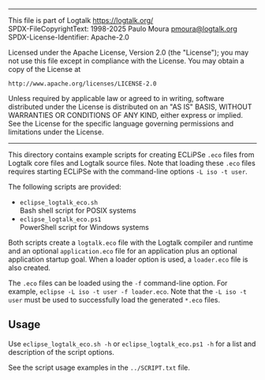 ________________________________________________________________________

This file is part of Logtalk <https://logtalk.org/>  
SPDX-FileCopyrightText: 1998-2025 Paulo Moura <pmoura@logtalk.org>  
SPDX-License-Identifier: Apache-2.0

Licensed under the Apache License, Version 2.0 (the "License");
you may not use this file except in compliance with the License.
You may obtain a copy of the License at

    http://www.apache.org/licenses/LICENSE-2.0

Unless required by applicable law or agreed to in writing, software
distributed under the License is distributed on an "AS IS" BASIS,
WITHOUT WARRANTIES OR CONDITIONS OF ANY KIND, either express or implied.
See the License for the specific language governing permissions and
limitations under the License.
________________________________________________________________________


This directory contains example scripts for creating ECLiPSe `.eco` files
from Logtalk core files and Logtalk source files. Note that loading these
`.eco` files requires starting ECLiPSe with the command-line options
`-L iso -t user`.

The following scripts are provided:

- `eclipse_logtalk_eco.sh`  
	Bash shell script for POSIX systems
- `eclipse_logtalk_eco.ps1`  
	PowerShell script for Windows systems

Both scripts create a `logtalk.eco` file with the Logtalk compiler and
runtime and an optional `application.eco` file for an application plus
an optional application startup goal. When a loader option is used, a
`loader.eco` file is also created.

The `.eco` files can be loaded using the `-f` command-line option.
For example, `eclipse -L iso -t user -f loader.eco`. Note that the
`-L iso -t user` must be used to successfully load the generated
`*.eco` files.

Usage
-----

Use `eclipse_logtalk_eco.sh -h` or `eclipse_logtalk_eco.ps1 -h` for a
list and description of the script options.

See the script usage examples in the `../SCRIPT.txt` file.
